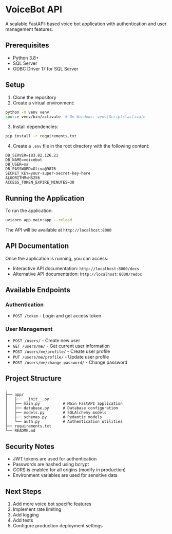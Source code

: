 # VoiceBot API

A scalable FastAPI-based voice bot application with authentication and user management features.

## Prerequisites

- Python 3.8+
- SQL Server
- ODBC Driver 17 for SQL Server

## Setup

1. Clone the repository
2. Create a virtual environment:
```bash
python -m venv venv
source venv/bin/activate  # On Windows: venv\Scripts\activate
```

3. Install dependencies:
```bash
pip install -r requirements.txt
```

4. Create a `.env` file in the root directory with the following content:
```
DB_SERVER=183.82.126.21
DB_NAME=voicebot
DB_USER=sa
DB_PASSWORD=Oliva@9876
SECRET_KEY=your-super-secret-key-here
ALGORITHM=HS256
ACCESS_TOKEN_EXPIRE_MINUTES=30
```

## Running the Application

To run the application:

```bash
uvicorn app.main:app --reload
```

The API will be available at `http://localhost:8000`

## API Documentation

Once the application is running, you can access:
- Interactive API documentation: `http://localhost:8000/docs`
- Alternative API documentation: `http://localhost:8000/redoc`

## Available Endpoints

### Authentication
- `POST /token` - Login and get access token

### User Management
- `POST /users/` - Create new user
- `GET /users/me/` - Get current user information
- `POST /users/me/profile/` - Create user profile
- `PUT /users/me/profile/` - Update user profile
- `POST /users/me/change-password/` - Change password

## Project Structure

```
.
├── app/
│   ├── __init__.py
│   ├── main.py          # Main FastAPI application
│   ├── database.py      # Database configuration
│   ├── models.py        # SQLAlchemy models
│   ├── schemas.py       # Pydantic models
│   └── auth.py          # Authentication utilities
├── requirements.txt
└── README.md
```

## Security Notes

- JWT tokens are used for authentication
- Passwords are hashed using bcrypt
- CORS is enabled for all origins (modify in production)
- Environment variables are used for sensitive data

## Next Steps

1. Add more voice bot specific features
2. Implement rate limiting
3. Add logging
4. Add tests
5. Configure production deployment settings 